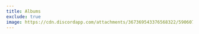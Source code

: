 ```yaml
---
title: Albums
exclude: true
image: https://cdn.discordapp.com/attachments/367369543376568322/590607288377802782/CBR_Logo.png
---
```


<S1List />

